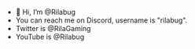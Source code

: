- 👋 Hi, I’m @Rilabug
- You can reach me on Discord, username is "rilabug".
- Twitter is @RilaGaming
- YouTube is @Rilabug
